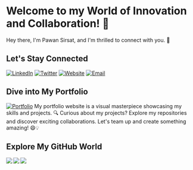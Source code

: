 # Welcome to my World of Innovation and Collaboration! 🌟

Hey there, I'm Pawan Sirsat, and I'm thrilled to connect with you. 👋

## Let's Stay Connected
[![LinkedIn](https://img.shields.io/badge/-LinkedIn-0077B5?style=for-the-badge&logo=LinkedIn&logoColor=white)](https://www.linkedin.com/in/pawan-sirsat-72a0ba174/)
[![Twitter](https://img.shields.io/badge/-Twitter-1DA1F2?style=for-the-badge&logo=Twitter&logoColor=white)](https://twitter.com/sirsat_pawan)
[![Website](https://img.shields.io/badge/-Website-FF5722?style=for-the-badge)](https://p1-sirsat.vercel.app/)
[![Email](https://img.shields.io/badge/-Email-D14836?style=for-the-badge)](mailto:p1.sirsat1998@gmail.com)

## Dive into My Portfolio
[![Portfolio](https://img.shields.io/badge/Portfolio-Visit-4CAF50?style=for-the-badge&logo=appveyor&logoColor=white)](https://p1-sirsat.vercel.app/)
My portfolio website is a visual masterpiece showcasing my skills and projects.
🔍 Curious about my projects? Explore my repositories and discover exciting collaborations.
Let's team up and create something amazing! 😄💡

## Explore My GitHub World
<div>
<a href="https://github-readme-stats.vercel.app/api?username=PawanSirsat&theme=tokyonight">
  <img  align="left" src="https://github-readme-stats.vercel.app/api?username=PawanSirsat&count_private=true&show_icons=true&theme=tokyonight" />
</a>
<a href="https://github-readme-stats.vercel.app/api/top-langs/?username=PawanSirsat&hide=php&theme=tokyonight&count_private=false&layout=compact">
  <img align="left" src="https://github-readme-stats.vercel.app/api/top-langs/?username=PawanSirsat&hide=php&theme=tokyonight&count_private=false&layout=compact" />
</a>

</div>
<picture>
    <source media="(prefers-color-scheme: dark)" srcset="https://streak-stats.demolab.com?user=PawanSirsat&theme=dark" />
    <img src="https://streak-stats.demolab.com?user=PawanSirsat&theme=default" />
</picture>


